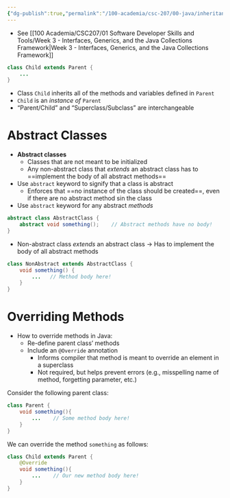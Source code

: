 ```yaml
---
{"dg-publish":true,"permalink":"/100-academia/csc-207/00-java/inheritance/","tags":["#cs","#java","#lecture","#note","university"],"created":"2024-10-05T23:16:30.133-04:00","updated":"2024-10-30T20:51:49.997-04:00"}
---
```



- See [[100 Academia/CSC207/01 Software Developer Skills and Tools/Week 3 - Interfaces, Generics, and the Java Collections Framework\|Week 3 - Interfaces, Generics, and the Java Collections Framework]]

```java
class Child extends Parent {
    ...
}
```

- Class `Child` inherits all of the methods and variables defined in `Parent`
- `Child` is an *instance of* `Parent`
- “Parent/Child” and “Superclass/Subclass” are interchangeable

# Abstract Classes

- **Abstract classes**
    - Classes that are not meant to be initialized
    - Any non-abstract class that *extends* an abstract class has to ==implement the body of all abstract methods==
- Use `abstract` keyword to signify that a class is abstract
    - Enforces that ==no instance of the class should be created==, even if there are no abstract method sin the class
- Use `abstract` keyword for any abstract *methods*

```java
abstract class AbstractClass {
    abstract void something();    // Abstract methods have no body!
}
```

- Non-abstract class *extends* an abstract class → Has to implement the body of all abstract methods

```java
class NonAbstract extends AbstractClass {
    void something() {
        ...   // Method body here!
    }
}
```

# Overriding Methods

- How to override methods in Java:
    - Re-define parent class’ methods
    - Include an `@Override` annotation
        - Informs compiler that method is meant to override an element in a superclass
        - Not required, but helps prevent errors (e.g., misspelling name of method, forgetting parameter, etc.)

Consider the following parent class:

```java
class Parent {
    void something(){
        ...    // Some method body here!
    }
}
```

We can override the method `something` as follows:

```java
class Child extends Parent {
    @Override
    void something(){
        ...    // Our new method body here!
    }
}
```